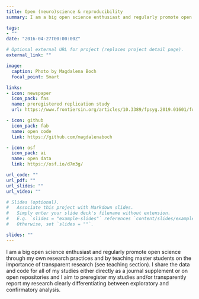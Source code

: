 ```yaml
---
title: Open (neuro)science & reproducibility
summary: I am a big open science enthusiast and regularly promote open science through my own research practices and by teaching master students on the importance of transparent research (see teaching section). I share the data and code for all of my studies either directly as a journal supplement or on open repositories and I aim to preregister my studies and/or transparently report my research clearly differentiating between exploratory and confirmatory analysis.

tags:
- ""
date: "2016-04-27T00:00:00Z"

# Optional external URL for project (replaces project detail page).
external_link: ""

image:
  caption: Photo by Magdalena Boch
  focal_point: Smart

links:
- icon: newspaper
  icon_pack: fas
  name: preregistered replication study
  url: https://www.frontiersin.org/articles/10.3389/fpsyg.2019.01601/full

- icon: github
  icon_pack: fab
  name: open code
  link: https://github.com/magdalenaboch

- icon: osf
  icon_pack: ai
  name: open data
  link: https://osf.io/d7m3g/

url_code: ""
url_pdf: ""
url_slides: ""
url_video: ""

# Slides (optional).
#   Associate this project with Markdown slides.
#   Simply enter your slide deck's filename without extension.
#   E.g. `slides = "example-slides"` references `content/slides/example-slides.md`.
#   Otherwise, set `slides = ""`.

slides: ""
---
```


I am a big open science enthusiast and regularly promote open science through my own research practices and by teaching master students on the importance of transparent research (see teaching section). I share the data and code for all of my studies either directly as a journal supplement or on open repositories and I aim to preregister my studies and/or transparently report my research clearly differentiating between exploratory and confirmatory analysis.
